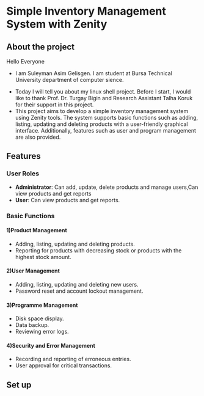 # Simple Inventory Management System with Zenity

## **About the project**
Hello Everyone
- I am Suleyman Asim Gelisgen. I am student at Bursa Technical University department of computer sience.
* Today I will tell you about my linux shell project. Before I start, I would like to thank Prof. Dr. Turgay Bigin and Research Assistant Talha Koruk for their support in this project.
* This project aims to develop a simple inventory management system using Zenity tools. The system supports basic functions such as adding, listing, updating and deleting products with a user-friendly graphical interface. Additionally, features such as user and program management are also provided.
## **Features**
 ### **User Roles**
 * **Administrator**: Can add, update, delete products and manage users,Can view products and get reports
* **User**: Can view products and get reports.
 ### **Basic Functions**
 #### 1)Product Management
- Adding, listing, updating and deleting products.
- Reporting for products with decreasing stock or products with the highest stock amount.
  
#### 2)User Management
- Adding, listing, updating and deleting new users.
- Password reset and account lockout management.

#### 3)Programme Management
- Disk space display.
- Data backup.
- Reviewing error logs.

#### 4)Security and Error Management
- Recording and reporting of erroneous entries.
- User approval for critical transactions.
## **Set up**

